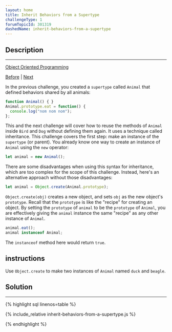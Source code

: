 ```yaml
---
layout: home
title: Inherit Behaviors from a Supertype
challengeType: 1
forumTopicId: 301319
dashedName: inherit-behaviors-from-a-supertype
---
```


<div class="row">
<div class="columnStmt" markdown="1">

## Description
------

[Object Oriented Programming](../object-oriented-programming/README.md)

[Before](./use-inheritance-so-you-dont-repeat-yourself.md)  | [Next](./set-the-childs-prototype-to-an-instance-of-the-parent.md) 

In the previous challenge, you created a `supertype` called `Animal` that defined behaviors shared by all animals:

```js
function Animal() { }
Animal.prototype.eat = function() {
  console.log("nom nom nom");
};
```

This and the next challenge will cover how to reuse the methods of `Animal` inside `Bird` and `Dog` without defining them again. It uses a technique called inheritance. This challenge covers the first step: make an instance of the `supertype` (or parent). You already know one way to create an instance of `Animal` using the `new` operator:

```js
let animal = new Animal();
```

There are some disadvantages when using this syntax for inheritance, which are too complex for the scope of this challenge. Instead, here's an alternative approach without those disadvantages:

```js
let animal = Object.create(Animal.prototype);
```

`Object.create(obj)` creates a new object, and sets `obj` as the new object's `prototype`. Recall that the `prototype` is like the "recipe" for creating an object. By setting the `prototype` of `animal` to be the `prototype` of `Animal`, you are effectively giving the `animal` instance the same "recipe" as any other instance of `Animal`.

```js
animal.eat();
animal instanceof Animal;
```

The `instanceof` method here would return `true`.

##  instructions 

Use `Object.create` to make two instances of `Animal` named `duck` and `beagle`.

</div>
<div class="columnSol" markdown="1">

## Solution
------

{% highlight sql linenos=table %}

{% include_relative inherit-behaviors-from-a-supertype.js %}

{% endhighlight %}

</div>
</div>
